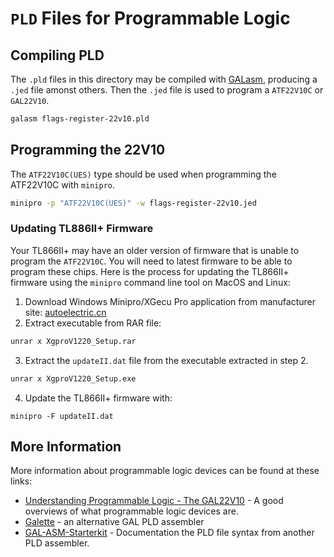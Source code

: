 # `PLD` Files for Programmable Logic

## Compiling PLD
The `.pld` files in this directory may be compiled with [GALasm](https://github.com/daveho/GALasm), producing a `.jed` file amonst others. Then the `.jed` file is used to program a `ATF22V10C` or `GAL22V10`.

```sh
galasm flags-register-22v10.pld
```

## Programming the 22V10
The `ATF22V10C(UES)` type should be used when programming the ATF22V10C with `minipro`.

```sh
minipro -p "ATF22V10C(UES)" -w flags-register-22v10.jed
```

### Updating TL886II+ Firmware
Your TL866II+ may have an older version of firmware that is unable to program the `ATF22V10C`. You will need to latest firmware to be able to program these chips. Here is the process for updating the TL866II+ firmware using the `minipro` command line tool on MacOS and Linux:

1. Download Windows Minipro/XGecu Pro application from manufacturer site: [autoelectric.cn](http://www.autoelectric.cn/en/tl866_main.html)
2. Extract executable from RAR file:
```sh
unrar x XgproV1220_Setup.rar
```

3. Extract the `updateII.dat` file from the executable extracted in step 2.
```sh
unrar x XgproV1220_Setup.exe
```
4. Update the TL866II+ firmware with:
```
minipro -F updateII.dat
```

## More Information
More information about programmable logic devices can be found at these links:
* [Understanding Programmable Logic - The GAL22V10](https://retrobrewcomputers.org/n8vem-pbwiki-archive/0/82152589/Programmable%20logic%20devices%20-%20v1.6.pdf) - A good overviews of what programmable logic devices are.
* [Galette](https://github.com/simon-frankau/galette) - an alternative GAL PLD assembler
* [GAL-ASM-Starterkit](https://www.mikrocontroller.net/attachment/20953/GAL-ASM-Starterkit_Manual.pdf) - Documentation the PLD file syntax from another PLD assembler.
